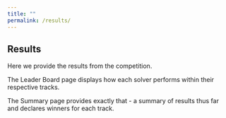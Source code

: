 ```yaml
---
title: ""
permalink: /results/
---
```


## Results
Here we provide the results from the competition.

The Leader Board page displays how each solver performs within their respective tracks.

The Summary page provides exactly that - a summary of results thus far and declares winners for each track.


